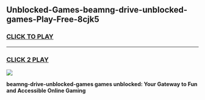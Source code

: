 
## Unblocked-Games-beamng-drive-unblocked-games-Play-Free-8cjk5
<h3>
<a href="https://premium76.site?title=beamng-drive-unblocked-games&ref=10A">CLICK TO PLAY</a></h3>
<hr>

<h3>
<a href="https://premium76.site?title=beamng-drive-unblocked-games&ref=10A">CLICK 2 PLAY</a>
  
</h3>

<a href="https://premium76.site?title=beamng-drive-unblocked-games&ref=10A"><img src="https://clearcache.store/games.png"></a>


**beamng-drive-unblocked-games games unblocked: Your Gateway to Fun and Accessible Online Gaming**
